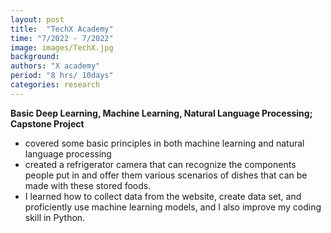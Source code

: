 ```yaml
---
layout: post
title:  "TechX Academy"
time: "7/2022 - 7/2022"
image: images/TechX.jpg
background: 
authors: "X academy"
period: "8 hrs/ 10days"
categories: research
---
```

**Basic Deep Learning, Machine Learning, Natural Language Processing; Capstone Project** 
- covered some basic principles in both machine learning and natural language processing
- created a refrigerator camera that can recognize the components people put in and offer them various scenarios of dishes that can be made with these stored foods. 
- I learned how to collect data from the website, create data set, and proficiently use machine learning models, and I also improve my coding skill in Python.


